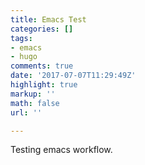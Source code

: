 ```yaml
---
title: Emacs Test
categories: []
tags:
- emacs
- hugo
comments: true
date: '2017-07-07T11:29:49Z'
highlight: true
markup: ''
math: false
url: ''

---
```

Testing emacs workflow.
